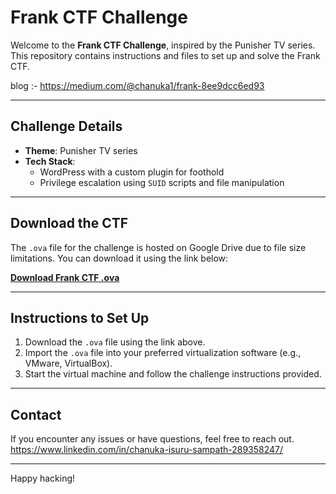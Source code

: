 # Frank CTF Challenge

Welcome to the **Frank CTF Challenge**, inspired by the Punisher TV series. This repository contains instructions and files to set up and solve the Frank CTF.

blog :- https://medium.com/@chanuka1/frank-8ee9dcc6ed93

---

## Challenge Details
- **Theme**: Punisher TV series
- **Tech Stack**: 
  - WordPress with a custom plugin for foothold
  - Privilege escalation using `SUID` scripts and file manipulation

---

## Download the CTF
The `.ova` file for the challenge is hosted on Google Drive due to file size limitations. You can download it using the link below:

[**Download Frank CTF .ova**](https://drive.google.com/drive/folders/15S0CmM3TCjdWbcC1Z7FIbW4_jv8eUKIy?usp=sharing)

---

## Instructions to Set Up
1. Download the `.ova` file using the link above.
2. Import the `.ova` file into your preferred virtualization software (e.g., VMware, VirtualBox).
3. Start the virtual machine and follow the challenge instructions provided.

---

## Contact
If you encounter any issues or have questions, feel free to reach out.
https://www.linkedin.com/in/chanuka-isuru-sampath-289358247/

---

Happy hacking!

